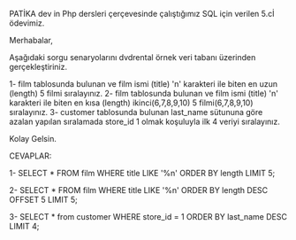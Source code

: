 PATİKA dev in Php dersleri çerçevesinde çalıştığımız SQL için verilen 5.cİ ödevimiz.

Merhabalar,

Aşağıdaki sorgu senaryolarını dvdrental örnek veri tabanı üzerinden gerçekleştiriniz.

1- film tablosunda bulunan ve film ismi (title) 'n' karakteri ile biten en uzun (length) 5 filmi sıralayınız.
2- film tablosunda bulunan ve film ismi (title) 'n' karakteri ile biten en kısa (length) ikinci(6,7,8,9,10) 5 filmi(6,7,8,9,10) sıralayınız.
3- customer tablosunda bulunan last_name sütununa göre azalan yapılan sıralamada store_id 1 olmak koşuluyla ilk 4 veriyi sıralayınız.

Kolay Gelsin.

CEVAPLAR:

1- SELECT * FROM film 
WHERE title LIKE '%n' 
ORDER BY length 
LIMIT 5;

2- SELECT * FROM film 
WHERE title LIKE '%n' 
ORDER BY length DESC
OFFSET 5 LIMIT 5;

3- SELECT * from customer 
WHERE store_id = 1
ORDER BY last_name DESC 
LIMIT 4;